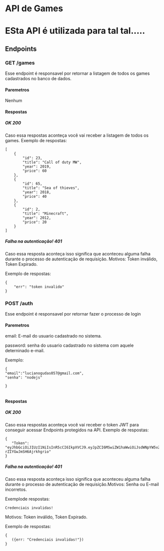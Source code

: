 # API de Games
# ESta API é utilizada para tal tal..... 
## Endpoints
### GET /games
Esse endpoint é responsavel por  retornar a listagem de todos os games cadastrados no banco de dados.
#### Paremetros
Nenhum
#### Respostas
#####  OK 200
Caso essa respostas aconteça você vai receber a listagem de todos os games.
Exemplo de respostas:
```
[
    {
        "id": 23,
        "title": "Call of duty MW",
        "year": 2019,
        "price": 60
    },
    {
        "id": 65,
        "title": "Sea of thieves",
        "year": 2018,
        "price": 40
    },
    {
        "id": 2,
        "title": "Minecraft",
        "year": 2012,
        "price": 20
    }
]

``` 
##### Falha na autenticação! 401
Caso essa resposta aconteça isso significa que aconteceu alguma falha durante o processo de autenticação de requisição.
Motivos: Token inválido, Token Expirado.

Exemplo de respostas:

```
{
    "err": "token invalido"
}

```



### POST /auth
Esse endpoint é responsavel por  retornar fazer o processo de login 
#### Paremetros
email: E-mail do usuario cadastrado no sistema.

password: senha do usuario cadastrado no sistema com aquele deterninado  e-mail.

Exemplo:
```
{   
"email":"lucianogudas057@gmail.com",
"senha": "nodejs"    

}
    
```
#### Respostas
#####  OK 200
Caso essa respostas aconteça você vai receber o token JWT para conseguir acessar Endpoints protegidos na API.
Exemplo de respostas:
```
{
   "Token":
"eyJhbGciOiJIUzI1NiIsInR5cCI6IkpXVCJ9.eyJpZCI6MSwiZW1haWwiOiJsdWNpYW5vZ3VkYXMwNTdAZ21haWwuY29tIiwiaWF0IjoxNjQ5OTAyODA5LCJleHAiOjE2NTAwNzU2MDl9.WouRMQkvZXxDSPOU_FS8rVh4j5kkUE-rZIYGwJmSH6Ajrkhgrio"
}
``` 
##### Falha na autenticação! 401
Caso essa resposta aconteça isso significa que aconteceu alguma falha durante o processo de autenticação de requisição.Motivos:
Senha ou E-mail incorretos.

Exemplode respostas:
```
Credenciais invalidas!
```
Motivos: Token inválido, Token Expirado.

Exemplo de respostas:

```
{
   ({err: "Credenciais invalidas!"})
}

```


